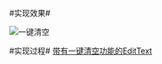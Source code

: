 
#实现效果#

![一键清空](http://upload-images.jianshu.io/upload_images/1622590-b780d504c659625d.gif?imageMogr2/auto-orient/strip)

#实现过程#
[带有一键清空功能的EditText](http://www.jianshu.com/p/466a518548c4)